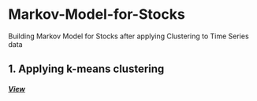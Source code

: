 # Markov-Model-for-Stocks
Building Markov Model for Stocks after applying Clustering to Time Series data

## 1. Applying k-means clustering
##### [View](https://github.com/s1dewalker/Markov-Model-for-Stocks/blob/main/py_files/MarkovModel1_Clustering.ipynb)
